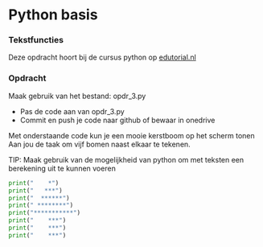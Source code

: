 # Python basis

### Tekstfuncties
Deze opdracht hoort bij de cursus python op [edutorial.nl](https://www.edutorial.nl/course/python)

### Opdracht
Maak gebruik van het bestand: opdr_3.py
* Pas de code aan van opdr_3.py
* Commit en push je code naar github of bewaar in onedrive

Met onderstaande code kun je een mooie kerstboom op het scherm tonen
Aan jou de taak om vijf bomen naast elkaar te tekenen.

TIP: Maak gebruik van de mogelijkheid van python om met teksten een berekening uit te kunnen voeren

```python
print("    *")
print("   ***")
print("  ******")
print(" ********")
print("***********")
print("    ***")
print("    ***")
print("    ***")








